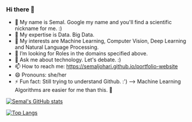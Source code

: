 ### Hi there 👋
- 🥰 My name is Semal. Google my name and you'll find a scientific nickname for me. :)
- 🔭 My expertise is Data. Big Data.
- 🌱 My interests are Machine Learning, Computer Vision, Deep Learning and Natural Language Processing.
- 🤔 I’m looking for Roles in the domains specified above.
- 💬 Ask me about technology. Let's debate. :)
- 📫 How to reach me: https://semaljohari.github.io/portfolio-website
- 😄 Pronouns: she/her
- ⚡ Fun fact: Still trying to understand Github. :')
--> Machine Learning Algorithms are easier for me than this. 🥲

  

[![Semal's GitHub stats](https://github-readme-stats.vercel.app/api?username=SemalJohari&show_icons=true)](https://github.com/SemalJohari/github-readme-stats)

[![Top Langs](https://github-readme-stats.vercel.app/api/top-langs/?username=SemalJohari&show_icons=true)](https://github.com/SemalJohari/github-readme-stats)
